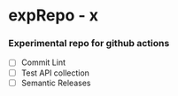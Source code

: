 # expRepo - x

### Experimental repo for github actions

- [ ] Commit Lint
- [ ] Test API collection
- [ ] Semantic Releases